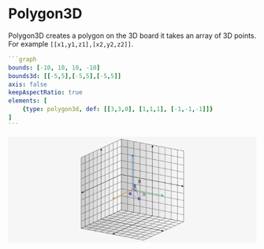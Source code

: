 # Polygon3D

Polygon3D creates a polygon on the 3D board it takes an array of 3D points. For example `[[x1,y1,z1],[x2,y2,z2]]`.

````yaml
```graph
bounds: [-10, 10, 10, -10]
bounds3d: [[-5,5],[-5,5],[-5,5]]
axis: false
keepAspectRatio: true
elements: [
	{type: polygon3d, def: [[3,3,0], [1,1,1], [-1,-1,-1]]}
]
```
````

![screenshot-2024-08-14-19-31-11](../../imgs/Polygon3D-graph-1.png)

